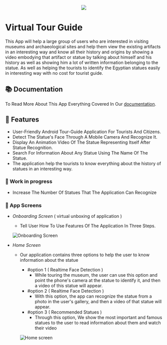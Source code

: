 <p align="center">
<img src="https://user-images.githubusercontent.com/71784734/205997788-44cac26e-b9f0-42e6-8c42-20ea875b0cce.png"/>
</p>

# Virtual Tour Guide

This App will help a large group of users who are interested in visiting museums 
and archaeological sites and help them view the existing artifacts in an interesting 
way and know all their history and origins by showing a video embodying that 
artifact or statue by talking about himself and his history as well as showing him a 
lot of written information belonging to the statue.
As well as helping the tourists to identify the Egyptian statues easily in interesting 
way with no cost for tourist guide.

## 📚 Documentation
To Read More About This App Everything Covered 
In Our [documentation](https://drive.google.com/file/d/1ULFf1eqJcEFW7-EODw0_sv4QY-9esEKy/view?usp=share_link).


## 🦾 Features
- User-Friendly Android Tour-Guide Application For Tourists And Citizens.
- Detect The Statue's Face Through A Mobile Camera And Recognize It.
- Display An Animation Video Of The Statue Representing Itself After Statue Recognition.
- Search For Information About Any Statue Using The Name Of The Statue.
- The application help the tourists to know everything about the history of statues in an interesting way.

### 🚧 Work in progress
- Increase The Number Of Statues That The Application Can Recognize

### 📱 App Screens
 - </B> *Onboarding Screen* ( virtual unboxing of application )
   - Tell User How To Use Features Of The Application In Three Steps.
   
   ![Onboarding Screen](https://user-images.githubusercontent.com/71784734/206780391-312f3e96-4efc-40c7-b2f5-ffa54ee973e9.png)
   
 - </B> *Home Screen*
   - Our application contains three options to help the user to know information about the statue
     - #option 1 </B> ( Realtime Face Detection ) 
       - While touring the museum, the user can use this option and point the phone's camera at the statue to identify it, and then a video of this statue will appear.
     - #option 2 </B> ( Realtime Face Detection ) 
       - With this option, the app can recognize the statue from a photo in the user's gallery, and then a video of that statue will appear.
     - #option 3 </B> ( Recommended Statues )
       - Through this option, We show the most important and famous statues to the user to read information about them and watch their video
      
      ![Home screen](https://user-images.githubusercontent.com/71784734/206787706-69143be3-8692-4d3c-9ad9-4b0c3fb25f83.png)



